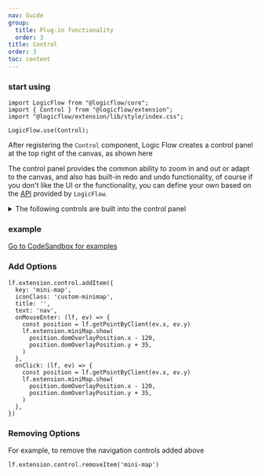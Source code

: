 ```yaml
---
nav: Guide
group:
  title: Plug-in functionality
  order: 3
title: Control
order: 3
toc: content
---
```


### start using

```tsx | purex | pure
import LogicFlow from "@logicflow/core";
import { Control } from "@logicflow/extension";
import "@logicflow/extension/lib/style/index.css";

LogicFlow.use(Control);
```

After registering the `Control` component, Logic Flow creates a control panel at the top right of
the canvas, as shown here

The control panel provides the common ability to zoom in and out or adapt to the canvas, and also
has built-in redo and undo functionality, of course if you don't like the UI or the functionality,
you can define your own based on the [API](../../api) provided by `LogicFlow`.


<details>
  <summary>The following controls are built into the control panel</summary>
  <pre><code style="background-color: #282c34; color: #7ec798">
private controlItems: ControlItem[] = [
    {
      key: 'zoom-out',
      iconClass: 'lf-control-zoomOut',
      title: 'Reduced Flowchart',
      text: 'zoom-out',
      onClick: () => {
        this.lf.zoom(false);
      },
    },
    {
      key: 'zoom-in',
      iconClass: 'lf-control-zoomIn',
      title: 'Enlarge Flowchart',
      text: 'zoom in',
      onClick: () => {
        this.lf.zoom(true);
      },
    },
    {
      key: 'reset',
      iconClass: 'lf-control-fit',
      title: 'Restore the original size of the process',
      text: 'adaptive',
      onClick: () => {
        this.lf.resetZoom();
      },
    },
    {
      key: 'undo',
      iconClass: 'lf-control-undo',
      title: 'Go back to the previous step',
      text: 'back',
      onClick: () => {
        this.lf.undo();
      },
    },
    {
      key: 'redo',
      iconClass: 'lf-control-redo',
      title: 'Move to next step',
      text: 'next',
      onClick: () => {
        this.lf.redo();
      },
    },
  ];</code></pre>
</details>

### example

<a href="https://codesandbox.io/embed/intelligent-matsumoto-t1dc5?fontsize=14&hidenavigation=1&theme=dark&view=preview" target="_blank"> Go to CodeSandbox for examples</a>

### Add Options

```tsx | pure
lf.extension.control.addItem({
  key: 'mini-map',
  iconClass: 'custom-minimap',
  title: '',
  text: 'nav',
  onMouseEnter: (lf, ev) => {
    const position = lf.getPointByClient(ev.x, ev.y)
    lf.extension.miniMap.show(
      position.domOverlayPosition.x - 120,
      position.domOverlayPosition.y + 35,
    )
  },
  onClick: (lf, ev) => {
    const position = lf.getPointByClient(ev.x, ev.y)
    lf.extension.miniMap.show(
      position.domOverlayPosition.x - 120,
      position.domOverlayPosition.y + 35,
    )
  },
})
```

### Removing Options

For example, to remove the navigation controls added above

```tsx | pure
lf.extension.control.removeItem('mini-map')
```

